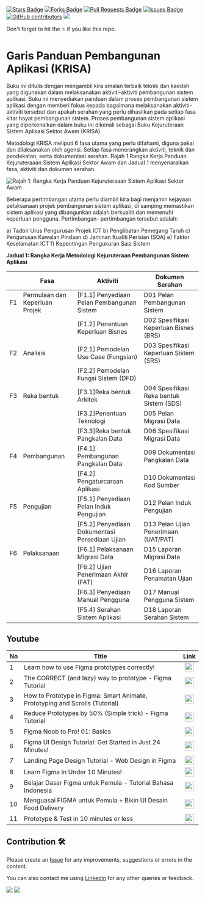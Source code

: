 <a href="https://github.com/drshahizan/software-engineering/stargazers"><img src="https://img.shields.io/github/stars/drshahizan/software-engineering" alt="Stars Badge"/></a>
<a href="https://github.com/drshahizan/software-engineering/network/members"><img src="https://img.shields.io/github/forks/drshahizan/software-engineering" alt="Forks Badge"/></a>
<a href="https://github.com/drshahizan/software-engineering/pulls"><img src="https://img.shields.io/github/issues-pr/drshahizan/software-engineering" alt="Pull Requests Badge"/></a>
<a href="https://github.com/drshahizan/software-engineering"><img src="https://img.shields.io/github/issues/drshahizan/software-engineering" alt="Issues Badge"/></a>
<a href="https://github.com/drshahizan/software-engineering/graphs/contributors"><img alt="GitHub contributors" src="https://img.shields.io/github/contributors/drshahizan/software-engineering?color=2b9348"></a>
![](https://visitor-badge.glitch.me/badge?page_id=drshahizan/software-engineering)

Don't forget to hit the :star: if you like this repo.

# Garis Panduan Pembangunan Aplikasi (KRISA)
Buku ini ditulis dengan mengambil kira amalan terbaik teknik dan kaedah yang digunakan dalam melaksanakan aktiviti-aktiviti pembangunan sistem aplikasi. Buku ini menyediakan panduan dalam proses pembangunan sistem aplikasi dengan memberi fokus kepada bagaimana melaksanakan aktiviti-aktiviti tersebut dan apakah serahan yang perlu dihasilkan pada setiap fasa kitar hayat pembangunan sistem. Proses pembangunan sistem aplikasi yang diperkenalkan dalam buku ini dikenali sebagai Buku Kejuruteraan Sistem Aplikasi Sektor Awam (KRISA).

Metodologi KRISA meliputi 6 fasa utama yang perlu difahami, diguna pakai dan dilaksanakan oleh agensi. Setiap fasa menerangkan aktiviti, teknik dan pendekatan, serta dokumentasi serahan. Rajah 1 Rangka Kerja Panduan Kejuruteraaan Sistem Aplikasi Sektor Awam dan Jadual 1 menyenaraikan fasa, aktiviti dan dokumen serahan.

![Rajah 1: Rangka Kerja Panduan Kejuruteraaan Sistem Aplikasi Sektor Awam](/images/images/krisa/Rajah1-RangkaKerja.png)

Beberapa pertimbangan utama perlu diambil kira bagi menjamin kejayaan pelaksanaan projek pembangunan sistem aplikasi, di samping memastikan sistem aplikasi yang dibangunkan adalah berkualiti dan memenuhi keperluan pengguna. Pertimbangan- pertimbangan tersebut adalah:

a) Tadbir Urus Pengurusan Projek ICT
b) Penglibatan Pemegang Taruh
c) Pengurusan Kawalan Pindaan
d) Jaminan Kualiti Perisian (SQA)
e) Faktor Keselamatan ICT
f) Kepentingan Pengukuran Saiz Sistem

**Jadual 1: Rangka Kerja Metodologi Kejuruteraan Pembangunan Sistem Aplikasi**

|   | Fasa                                       | Aktiviti                                       | Dokumen Serahan                                 |
|---|--------------------------------------------|------------------------------------------------|-------------------------------------------------|
| F1 | Permulaan dan Keperluan Projek             | [F1.1] Penyediaan Pelan Pembangunan Sistem     | D01 Pelan Pembangunan Sistem                    |
|    |                                            | [F1.2] Penentuan Keperluan Bisnes              | D02 Spesifikasi Keperluan Bisnes (BRS)          |
| F2 | Analisis                                   | [F2.1] Pemodelan Use Case (Fungsian)           | D03 Spesifikasi Keperluan Sistem (SRS)          |
|    |                                            | [F2.2] Pemodelan Fungsi Sistem (DFD)           |                                                 |
| F3 | Reka bentuk                                | [F3.1]Reka bentuk Arkitek                      | D04 Spesifikasi Reka bentuk Sistem (SDS)        |
|    |                                            | [F3.2]Penentuan Teknologi                      | D05 Pelan Migrasi Data                          |
|    |                                            | [F3.3]Reka bentuk Pangkalan Data               | D06 Spesifikasi Migrasi Data                    |
| F4 | Pembangunan                                | [F4.1] Pembangunan Pangkalan Data              | D09 Dokumentasi Pangkalan Data                  |
|    |                                            | [F4.2] Pengaturcaraan Aplikasi                 | D10 Dokumentasi Kod Sumber                      |
| F5 | Pengujian                                  | [F5.1] Penyediaan Pelan Induk Pengujian        | D12 Pelan Induk Pengujian                       |
|    |                                            | [F5.2] Penyediaan Dokumentasi Persediaan Ujian | D13 Pelan Ujian Penerimaan (UAT/PAT)            |
| F6 | Pelaksanaan                                | [F6.1] Pelaksanaan Migrasi Data                | D15 Laporan Migrasi Data                        |
|    |                                            | [F6.2] Ujian Penerimaan Akhir (FAT)            | D16 Laporan Penamatan Ujian                     |
|    |                                            | [F6.3] Penyediaan Manual Pengguna              | D17 Manual Pengguna Sistem                      |
|    |                                            | [F5.4] Serahan Sistem Aplikasi                 | D18 Laporan Serahan Sistem                      |




## Youtube


| No | Title                                                    | Link                                               |
|----|----------------------------------------------------------|:----------------------------------------------------:|
| 1  | Learn how to use Figma prototypes correctly! | <a href="https://youtu.be/_yVgc34ZejI"><img src="../images/youtube64.png" width="24px" height="24px" ></a> |
| 2  | The CORRECT (and lazy) way to prototype - Figma Tutorial | <a href="https://youtu.be/L22lDu3QX2c"><img src="../images/youtube64.png" width="24px" height="24px" ></a> |
| 3  | How to Prototype in Figma: Smart Animate, Prototyping and Scrolls (Tutorial) | <a href="https://youtu.be/LX7Mfj-1tiA"><img src="../images/youtube64.png" width="24px" height="24px" ></a> |
| 4  | Reduce Prototypes by 50% (Simple trick) - Figma Tutorial | <a href="https://youtu.be/5GzLA_JkZ14"><img src="../images/youtube64.png" width="24px" height="24px" ></a> |
| 5  | Figma Noob to Pro! 01: Basics                             | <a href="https://youtu.be/CjeLMOj0DW0"><img src="../images/youtube64.png" width="24px" height="24px" ></a> |
| 6  | Figma UI Design Tutorial: Get Started in Just 24 Minutes! | <a href="https://youtu.be/FTFaQWZBqQ8"><img src="../images/youtube64.png" width="24px" height="24px" ></a> |
| 7  | Landing Page Design Tutorial - Web Design in Figma        | <a href="https://youtu.be/V_cioLTaDvQ"><img src="../images/youtube64.png" width="24px" height="24px" ></a> |
| 8  | Learn Figma In Under 10 Minutes! | <a href="https://youtu.be/To_ADCVSg5g"><img src="../images/youtube64.png" width="24px" height="24px" ></a> |
| 9  | Belajar Dasar Figma untuk Pemula - Tutorial Bahasa Indonesia | <a href="http://localhost/exercise/7%20Array/Lesson%207h.php"><img src="../images/youtube64.png" width="24px" height="24px" ></a> |
| 10 | Menguasai FIGMA untuk Pemula + Bikin UI Desain Food Delivery | <a href="https://youtu.be/0JeyMBOPLqw"><img src="../images/youtube64.png" width="24px" height="24px" ></a> |
| 11 | Prototype & Test in 10 minutes or less | <a href="https://youtu.be/pijzYKAOluw"><img src="../images/youtube64.png" width="24px" height="24px" ></a> |

## Contribution 🛠️
Please create an [Issue](https://github.com/drshahizan/software-engineering/issues) for any improvements, suggestions or errors in the content.

You can also contact me using [Linkedin](https://www.linkedin.com/in/drshahizan/) for any other queries or feedback.

![](https://komarev.com/ghpvc/?username=drshahizan&label=Views&color=0e75b6&style=flat)
![](https://hit.yhype.me/github/profile?user_id=81284918)
